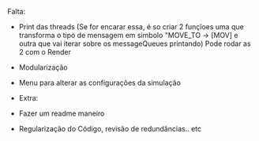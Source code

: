 Falta:
- Print das threads (Se for encarar essa, é so criar 2 funçĩoes uma que transforma o tipo de mensagem em simbolo "MOVE_TO -> [MOV] e outra que vai iterar sobre os messageQueues printando) Pode rodar as 2 com o Render
- Modularização
- Menu para alterar as configurações da simulação

- Extra:
- Fazer um readme maneiro
- Regularização do Código, revisão de redundâncias.. etc

